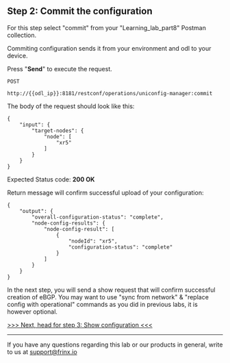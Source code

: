 ## Step 2: Commit the configuration

For this step select "commit" from your "Learning_lab_part8" Postman collection.

Commiting configuration sends it from your environment and odl to your device.

Press "**Send**" to execute the request.

```
POST

http://{{odl_ip}}:8181/restconf/operations/uniconfig-manager:commit
```

The body of the request should look like this:

```
{
    "input": {
        "target-nodes": {
            "node": [
                "xr5"
            ]
        }
    }
}
```

Expected Status code: **200 OK**

Return message will confirm successful upload of your configuration:


```
{
    "output": {
        "overall-configuration-status": "complete",
        "node-config-results": {
            "node-config-result": [
                {
                    "nodeId": "xr5",
                    "configuration-status": "complete"
                }
            ]
        }
    }
}
```

In the next step, you will send a show request that will confirm successful creation of eBGP. You may want to use "sync from network" & "replace config with operational" commands as you did in previous labs, it is however optional.

[>>> Next, head for step 3: Show configuration <<<](3.md)

---
If you have any questions regarding this lab or our products in general, write to us at [support@frinx.io](mailto:support@frinx.io)